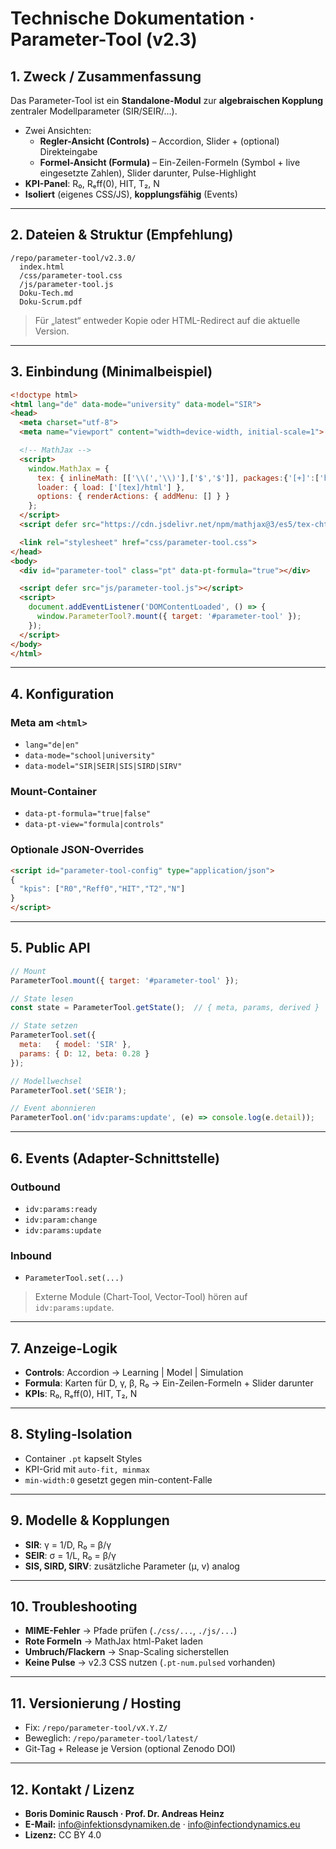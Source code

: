 # Technische Dokumentation · Parameter-Tool (v2.3)

## 1. Zweck / Zusammenfassung
Das Parameter-Tool ist ein **Standalone-Modul** zur **algebraischen Kopplung** zentraler Modellparameter (SIR/SEIR/…).

- Zwei Ansichten:
  - **Regler-Ansicht (Controls)** – Accordion, Slider + (optional) Direkteingabe
  - **Formel-Ansicht (Formula)** – Ein-Zeilen-Formeln (Symbol + live eingesetzte Zahlen), Slider darunter, Pulse-Highlight
- **KPI-Panel**: R₀, Rₑff(0), HIT, T₂, N
- **Isoliert** (eigenes CSS/JS), **kopplungsfähig** (Events)

---

## 2. Dateien & Struktur (Empfehlung)

```
/repo/parameter-tool/v2.3.0/
  index.html
  /css/parameter-tool.css
  /js/parameter-tool.js
  Doku-Tech.md
  Doku-Scrum.pdf
```

> Für „latest“ entweder Kopie oder HTML-Redirect auf die aktuelle Version.

---

## 3. Einbindung (Minimalbeispiel)

```html
<!doctype html>
<html lang="de" data-mode="university" data-model="SIR">
<head>
  <meta charset="utf-8">
  <meta name="viewport" content="width=device-width, initial-scale=1">

  <!-- MathJax -->
  <script>
    window.MathJax = {
      tex: { inlineMath: [['\\(','\\)'],['$','$']], packages:{'[+]':['html']} },
      loader: { load: ['[tex]/html'] },
      options: { renderActions: { addMenu: [] } }
    };
  </script>
  <script defer src="https://cdn.jsdelivr.net/npm/mathjax@3/es5/tex-chtml.js"></script>

  <link rel="stylesheet" href="css/parameter-tool.css">
</head>
<body>
  <div id="parameter-tool" class="pt" data-pt-formula="true"></div>

  <script defer src="js/parameter-tool.js"></script>
  <script>
    document.addEventListener('DOMContentLoaded', () => {
      window.ParameterTool?.mount({ target: '#parameter-tool' });
    });
  </script>
</body>
</html>
```

---

## 4. Konfiguration

### Meta am `<html>`
- `lang="de|en"`
- `data-mode="school|university"`
- `data-model="SIR|SEIR|SIS|SIRD|SIRV"`

### Mount-Container
- `data-pt-formula="true|false"`
- `data-pt-view="formula|controls"`

### Optionale JSON-Overrides
```html
<script id="parameter-tool-config" type="application/json">
{
  "kpis": ["R0","Reff0","HIT","T2","N"]
}
</script>
```

---

## 5. Public API

```js
// Mount
ParameterTool.mount({ target: '#parameter-tool' });

// State lesen
const state = ParameterTool.getState();  // { meta, params, derived }

// State setzen
ParameterTool.set({ 
  meta:   { model: 'SIR' }, 
  params: { D: 12, beta: 0.28 }
});

// Modellwechsel
ParameterTool.set('SEIR');

// Event abonnieren
ParameterTool.on('idv:params:update', (e) => console.log(e.detail));
```

---

## 6. Events (Adapter-Schnittstelle)

### Outbound
- `idv:params:ready`
- `idv:param:change`
- `idv:params:update`

### Inbound
- `ParameterTool.set(...)`

> Externe Module (Chart-Tool, Vector-Tool) hören auf `idv:params:update`.

---

## 7. Anzeige-Logik

- **Controls**: Accordion → Learning | Model | Simulation
- **Formula**: Karten für D, γ, β, R₀ → Ein-Zeilen-Formeln + Slider darunter
- **KPIs**: R₀, Rₑff(0), HIT, T₂, N

---

## 8. Styling-Isolation

- Container `.pt` kapselt Styles
- KPI-Grid mit `auto-fit, minmax`
- `min-width:0` gesetzt gegen min-content-Falle

---

## 9. Modelle & Kopplungen

- **SIR**: γ = 1/D, R₀ = β/γ
- **SEIR**: σ = 1/L, R₀ = β/γ
- **SIS, SIRD, SIRV**: zusätzliche Parameter (μ, v) analog

---

## 10. Troubleshooting

- **MIME-Fehler** → Pfade prüfen (`./css/...`, `./js/...`)
- **Rote Formeln** → MathJax html-Paket laden
- **Umbruch/Flackern** → Snap-Scaling sicherstellen
- **Keine Pulse** → v2.3 CSS nutzen (`.pt-num.pulsed` vorhanden)

---

## 11. Versionierung / Hosting

- Fix: `/repo/parameter-tool/vX.Y.Z/`
- Beweglich: `/repo/parameter-tool/latest/`
- Git-Tag + Release je Version (optional Zenodo DOI)

---

## 12. Kontakt / Lizenz

- **Boris Dominic Rausch · Prof. Dr. Andreas Heinz**  
- **E-Mail:** info@infektionsdynamiken.de · info@infectiondynamics.eu  
- **Lizenz:** CC BY 4.0
